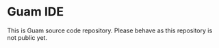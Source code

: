 # Guam IDE
This is Guam source code repository. Please behave as this repository is not public yet.
